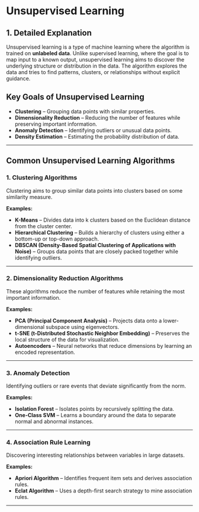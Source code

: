 
# Unsupervised Learning

## 1. Detailed Explanation
Unsupervised learning is a type of machine learning where the algorithm is trained on **unlabeled data**. Unlike supervised learning, where the goal is to map input to a known output, unsupervised learning aims to discover the underlying structure or distribution in the data. The algorithm explores the data and tries to find patterns, clusters, or relationships without explicit guidance.

## Key Goals of Unsupervised Learning
- **Clustering** – Grouping data points with similar properties.
- **Dimensionality Reduction** – Reducing the number of features while preserving important information.
- **Anomaly Detection** – Identifying outliers or unusual data points.
- **Density Estimation** – Estimating the probability distribution of data.

---

## Common Unsupervised Learning Algorithms

### 1. Clustering Algorithms
Clustering aims to group similar data points into clusters based on some similarity measure.

**Examples:**
- **K-Means** – Divides data into k clusters based on the Euclidean distance from the cluster center.
- **Hierarchical Clustering** – Builds a hierarchy of clusters using either a bottom-up or top-down approach.
- **DBSCAN (Density-Based Spatial Clustering of Applications with Noise)** – Groups data points that are closely packed together while identifying outliers.

---

### 2. Dimensionality Reduction Algorithms
These algorithms reduce the number of features while retaining the most important information.

**Examples:**
- **PCA (Principal Component Analysis)** – Projects data onto a lower-dimensional subspace using eigenvectors.
- **t-SNE (t-Distributed Stochastic Neighbor Embedding)** – Preserves the local structure of the data for visualization.
- **Autoencoders** – Neural networks that reduce dimensions by learning an encoded representation.

---

### 3. Anomaly Detection
Identifying outliers or rare events that deviate significantly from the norm.

**Examples:**
- **Isolation Forest** – Isolates points by recursively splitting the data.
- **One-Class SVM** – Learns a boundary around the data to separate normal and abnormal instances.

---

### 4. Association Rule Learning
Discovering interesting relationships between variables in large datasets.

**Examples:**
- **Apriori Algorithm** – Identifies frequent item sets and derives association rules.
- **Eclat Algorithm** – Uses a depth-first search strategy to mine association rules.

---


